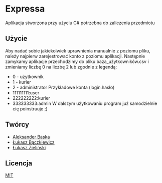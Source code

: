 # Expressa

Aplikacja stworzona przy użyciu C# potrzebna do zaliczenia przedmiotu

## Użycie

Aby nadać sobie jakiekolwiek uprawnienia manualnie z poziomu pliku, należy najpierw zarejestrować konto z poziomu aplikacji. Następnie zamykamy aplikacje przechodzimy do pliku baza_użytkowników.csv i zmieniamy liczbę 0 na liczbę 2 lub zgodnie z legendą:
- 0 - użytkownik
- 1 - kurier
- 2 - administrator
Przykładowe konta (login:hasło)
- 111111111:user
- 222222222:kurier
- 333333333:admin
W dalszym użytkowaniu program już samodzielnie cię poinstruuje ;)

## Twórcy

- [Aleksander Baska](https://github.com/baskaaleksander)
- [Łukasz Bączkiewicz](https://github.com/vienox)
- [Łukasz Zieliński](https://github.com/zielu3)

## Licencja

[MIT](https://choosealicense.com/licenses/mit/)
